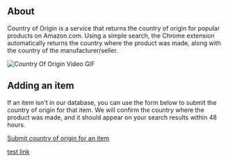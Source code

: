## About

Country of Origin is a service that returns the country of origin for popular products on Amazon.com. Using a simple search, the Chrome extension automatically returns the country where the product was made, along with the country of the manufacturer/seller.

![Country Of Origin Video GIF](https://user-images.githubusercontent.com/22303396/126881181-9e920912-7d9d-44fe-94d3-078c37049099.gif)

## Adding an item

If an item isn't in our database, you can use the form below to submit the country of origin for that item. We will confirm the country where the product was made, and it should appear on your search results within 48 hours. 

[Submit country of origin for an item](https://docs.google.com/forms/d/e/1FAIpQLSeamWoOED7IE4mlJBx9MYEgXLUU_mha1H7x3Mevg7Ds-5FCAA/viewform)

<a href="https://docs.google.com/forms/d/e/1FAIpQLSeamWoOED7IE4mlJBx9MYEgXLUU_mha1H7x3Mevg7Ds-5FCAA/viewform" target="_blank">test link</a>
